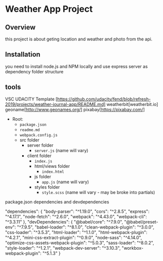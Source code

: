 # Weather App Project
## Overview
this project is about geting location and weather and photo from the api.
## Installation 
you need to install node.js and NPM locally and use express server as dependency 
folder structure


## tools
VSC
UDACITY Template [https://github.com/udacity/fend/blob/refresh-2019/projects/weather-journal-app/README.md]
weatherbit[weatherbit.io]
geoname[http://www.geonames.org/]
pixabay[https://pixabay.com/]
- Root:
  - `package.json`
  - `readme.md`
  - `webpack.config.js`
  - src folder
    - server folder
      - `server.js` (name will vary)
    - client folder
      - `index.js`
      - html/views folder
        - `index.html`
      - js folder
        - `app.js` (name will vary)
      - styles folder
        - `style.scss` (name will vary - may be broke into partials)

package.json dependencies and devdependencies

"dependencies": {
    "body-parser": "^1.19.0",
    "cors": "^2.8.5",
    "express": "^4.17.1",
    "node-fetch": "^2.6.0",
    "webpack": "^4.43.0",
    "webpack-cli": "^3.3.11"
  },
  "devDependencies": {
    "@babel/core": "^7.9.0",
    "@babel/preset-env": "^7.9.5",
    "babel-loader": "^8.1.0",
    "clean-webpack-plugin": "^3.0.0",
    "css-loader": "^3.5.3",
    "html-loader": "^1.1.0",
    "html-webpack-plugin": "^4.2.1",
    "mini-css-extract-plugin": "^0.9.0",
    "node-sass": "^4.14.0",
    "optimize-css-assets-webpack-plugin": "^5.0.3",
    "sass-loader": "^8.0.2",
    "style-loader": "^1.2.1",
    "webpack-dev-server": "^3.10.3",
    "workbox-webpack-plugin": "^5.1.3"
  }